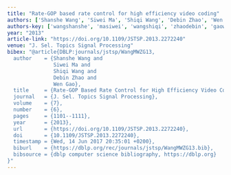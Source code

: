 ```yaml
---
title: "Rate-GOP based rate control for high efficiency video coding"
authors: ['Shanshe Wang', 'Siwei Ma', 'Shiqi Wang', 'Debin Zhao', 'Wen Gao 0001']
authors-key: ['wangshanshe', 'masiwei', 'wangshiqi', 'zhaodebin', 'gaowen']
year: "2013"
article-link: "https://doi.org/10.1109/JSTSP.2013.2272240"
venue: "J. Sel. Topics Signal Processing"
bibex: "@article{DBLP:journals/jstsp/WangMWZG13,
  author    = {Shanshe Wang and
               Siwei Ma and
               Shiqi Wang and
               Debin Zhao and
               Wen Gao},
  title     = {Rate-GOP Based Rate Control for High Efficiency Video Coding},
  journal   = {J. Sel. Topics Signal Processing},
  volume    = {7},
  number    = {6},
  pages     = {1101--1111},
  year      = {2013},
  url       = {https://doi.org/10.1109/JSTSP.2013.2272240},
  doi       = {10.1109/JSTSP.2013.2272240},
  timestamp = {Wed, 14 Jun 2017 20:35:01 +0200},
  biburl    = {https://dblp.org/rec/journals/jstsp/WangMWZG13.bib},
  bibsource = {dblp computer science bibliography, https://dblp.org}
}"
---
```


